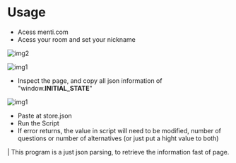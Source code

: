 # Usage
- Acess menti.com
- Acess your room and set your nickname

![img2](https://i.ibb.co/0c47Gth/01.png)

![img1](https://i.ibb.co/z6Y7tGw/01.png)

- Inspect the page, and copy all json information of "window.__INITIAL_STATE__"

![img1](https://i.ibb.co/Pc48gHM/01.png)

- Paste at store.json
- Run the Script
- If error returns, the value in script will need to be modified, number of questions or number of alternatives (or just put a hight value to both)

| This program is a just json parsing,  to retrieve the information fast of page.

